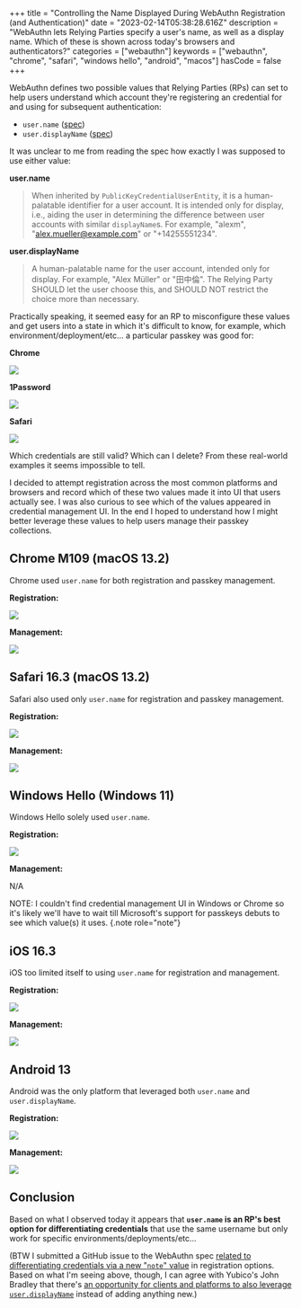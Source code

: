 +++
title = "Controlling the Name Displayed During WebAuthn Registration (and Authentication)"
date = "2023-02-14T05:38:28.616Z"
description = "WebAuthn lets Relying Parties specify a user's name, as well as a display name. Which of these is shown across today's browsers and authenticators?"
categories = ["webauthn"]
keywords = ["webauthn", "chrome", "safari", "windows hello", "android", "macos"]
hasCode = false
+++

WebAuthn defines two possible values that Relying Parties (RPs) can set to help users understand which account they're registering an credential for and using for subsequent authentication:

- `user.name` ([spec](https://www.w3.org/TR/webauthn-2/#dom-publickeycredentialentity-name))
- `user.displayName` ([spec](https://www.w3.org/TR/webauthn-2/#dom-publickeycredentialuserentity-displayname))

It was unclear to me from reading the spec how exactly I was supposed to use either value:

**user.name**

> When inherited by `PublicKeyCredentialUserEntity`, it is a human-palatable identifier for a user account. It is intended only for display, i.e., aiding the user in determining the difference between user accounts with similar `displayName`s. For example, "alexm", "alex.mueller@example.com" or "+14255551234".

**user.displayName**

> A human-palatable name for the user account, intended only for display. For example, "Alex Müller" or "田中倫". The Relying Party SHOULD let the user choose this, and SHOULD NOT restrict the choice more than necessary.

Practically speaking, it seemed easy for an RP to misconfigure these values and get users into a state in which it's difficult to know, for example, which environment/deployment/etc... a particular passkey was good for:

**Chrome**

![](images/list_chrome.png)

**1Password**

![](images/list_1password.png)

**Safari**

![](images/list_safari.png)

Which credentials are still valid? Which can I delete? From these real-world examples it seems impossible to tell.

I decided to attempt registration across the most common platforms and browsers and record which of these two values made it into UI that users actually see. I was also curious to see which of the values appeared in credential management UI. In the end I hoped to understand how I might better leverage these values to help users manage their passkey collections.

## Chrome M109 (macOS 13.2)

Chrome used `user.name` for both registration and passkey management.

**Registration:**

![](images/chrome_registration.png)

**Management:**

![](images/chrome_management.png)

## Safari 16.3 (macOS 13.2)

Safari also used only `user.name` for registration and passkey management.

**Registration:**

![](images/safari_registration.png)

**Management:**

![](images/safari_management.png)

## Windows Hello (Windows 11)

Windows Hello solely used `user.name`.

**Registration:**

![](images/windows_hello_registration.png)

**Management:**

N/A

NOTE: I couldn't find credential management UI in Windows or Chrome so it's likely we'll have to wait till Microsoft's support for passkeys debuts to see which value(s) it uses.
{.note role="note"}

## iOS 16.3

iOS too limited itself to using `user.name` for registration and management.

**Registration:**

![](images/ios_registration.jpg)

**Management:**

![](images/ios_management.jpg)

## Android 13

Android was the only platform that leveraged both `user.name` and `user.displayName`.

**Registration:**

![](images/android_registration.png)

**Management:**

![](images/android_management.png)

## Conclusion

Based on what I observed today it appears that **`user.name` is an RP's best option for differentiating credentials** that use the same username but only work for specific environments/deployments/etc...

(BTW I submitted a GitHub issue to the WebAuthn spec [related to differentiating credentials via a new "`note`" value](https://github.com/w3c/webauthn/issues/1852) in registration options. Based on what I'm seeing above, though, I can agree with Yubico's John Bradley that there's [an opportunity for clients and platforms to also leverage `user.displayName`](https://github.com/w3c/webauthn/issues/1852#issuecomment-1429036058) instead of adding anything new.)
